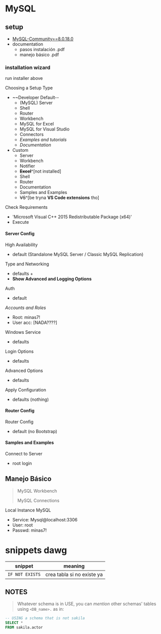 # MySQL

## setup

- [MySQL-Community==8.0.18.0](https://cdn.mysql.com//archives/mysql-installer/mysql-installer-community-8.0.18.0.msi)
- documentation
  - pasos instalación .pdf
  - manejo básico .pdf

### installation wizard

run installer above

Choosing a Setup Type
- ~~Developer Default--
  - (MySQL) Server
  - Shell
  - Router
  - Workbench
  - MySQL for Excel
  - MySQL for Visual Studio
  - Connectors
  - *Examples and tutorials*
  - *Documentation*
- Custom
  - Server
  - Workbench
  - Notifier
  - ~~**Excel**~~^[not installed]
  - Shell
  - Router
  - Documentation
  - Samples and Examples
  - ~~VS~~^[be tryna **VS Code extensions** tho]

Check Requirements
- 'Microsoft Visual C++ 2015 Redistributable Package (x64)'
- Execute

#### Server Config
High Availability
- default (Standalone MySQL Server / Classic MySQL Replication)

Type and Networking
- defaults +
- **Show Advanced and Logging Options**

Auth
- default

*Accounts and Roles*
- Root: minas7!
- User acc: [NADA????]

Windows Service
- defaults

Login Options
- defaults

Advanced Options
- defaults

Apply Configuration
- defaults (nothing)

#### Router Config

Router Config
- default (no Bootstrap)

#### Samples and Examples

Connect to Server
- root login


## Manejo Básico

<!-- ## shell 10x

```mysql
\help
``` -->

> MySQL Workbench
>
> MySQL Connections

Local Instance MySQL
- Service: Mysql@localhost:3306
- User: root
- Passwd: minas7!


# snippets dawg

| snippet         | meaning
| ---             | --- 
| `IF NOT EXISTS` | crea tabla si no existe ya


## NOTES

> Whatever schema is in USE, you can *mention* other schemas' tables using `<DB_name>.` as in:
```sql
-- USING a schema that is not sakila
SELECT *
FROM sakila.actor
```